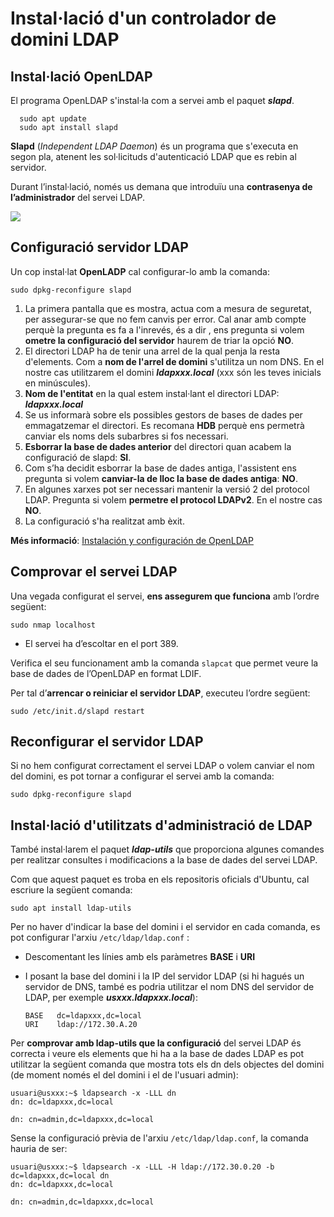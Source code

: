 # Instal·lació d'un controlador de domini LDAP

## Instal·lació OpenLDAP

El programa OpenLDAP s'instal·la com a servei amb el paquet _**slapd**_.

```text
  sudo apt update
  sudo apt install slapd
```

**Slapd** \(_Independent LDAP Daemon_\) és un programa que s'executa en segon pla, atenent les sol·licituds d'autenticació LDAP que es rebin al servidor.

Durant l’instal·lació, només us demana que introduïu una **contrasenya de l’administrador** del servei LDAP.

![](https://github.com/ldediegom/gitbook-sox/tree/da301902aefdc6f0c12f6016f9e43f8cf24607bf/.gitbook/assets/slapd_instalacio.png)

## Configuració servidor LDAP

Un cop instal·lat **OpenLADP** cal configurar-lo amb la comanda:

`sudo dpkg-reconfigure slapd`

1. La primera pantalla que es mostra, actua com a mesura de seguretat, per assegurar-se que no fem canvis per error. Cal anar amb compte perquè la pregunta es fa a l'inrevés, és a dir , ens pregunta si volem **ometre la configuració del servidor** haurem de triar la opció **NO**.
2. El directori LDAP ha de tenir una arrel de la qual penja la resta d'elements. Com a **nom de l'arrel de domini** s'utilitza un nom DNS. En el nostre cas utilitzarem el domini _**ldapxxx.local**_ \(xxx són les teves inicials en minúscules\).
3. **Nom de l'entitat** en la qual estem instal·lant el directori LDAP: _**ldapxxx.local**_
4. Se us informarà sobre els possibles gestors de bases de dades per emmagatzemar el directori. Es recomana **HDB** perquè ens permetrà canviar els noms dels subarbres si fos necessari.
5. **Esborrar la base de dades anterior** del directori quan acabem la configuració de slapd: **SI**.
6. Com s’ha decidit esborrar la base de dades antiga, l'assistent ens pregunta si volem **canviar-la de lloc la base de dades antiga**: **NO**.
7. En algunes xarxes pot ser necessari mantenir la versió 2 del protocol LDAP. Pregunta si volem **permetre el protocol LDAPv2**. En el nostre cas **NO**.
8. La configuració s'ha realitzat amb èxit.

**Més informació**: [Instalación y configuración de OpenLDAP](http://www.ite.educacion.es/formacion/materiales/85/cd/linux/m6/instalacin_y_configuracin_de_openldap.html)

## Comprovar el servei LDAP

Una vegada configurat el servei, **ens assegurem que funciona** amb l’ordre següent:

`sudo nmap localhost`

* El servei ha d’escoltar en el port 389.

Verifica el seu funcionament amb la comanda `slapcat` que permet veure la base de dades de l’OpenLDAP en format LDIF.

Per tal d’**arrencar o reiniciar el servidor LDAP**, executeu l’ordre següent:

`sudo /etc/init.d/slapd restart`

## Reconfigurar el servidor LDAP

Si no hem configurat correctament el servei LDAP o volem canviar el nom del domini, es pot tornar a configurar el servei amb la comanda:

`sudo dpkg-reconfigure slapd`

## Instal·lació d'utilitzats d'administració de LDAP

També instal·larem el paquet _**ldap-utils**_ que proporciona algunes comandes per realitzar consultes i modificacions a la base de dades del servei LDAP.

Com que aquest paquet es troba en els repositoris oficials d'Ubuntu, cal escriure la següent comanda:

`sudo apt install ldap-utils`

Per no haver d'indicar la base del domini i el servidor en cada comanda, es pot configurar l'arxiu `/etc/ldap/ldap.conf` :

* Descomentant les línies amb els paràmetres **BASE** i **URI**
* I posant la base del domini i la IP del servidor LDAP \(si hi hagués un servidor de DNS, també es podria utilitzar el nom DNS del servidor de LDAP, per exemple _**usxxx.ldapxxx.local**_\):

  ```text
  BASE   dc=ldapxxx,dc=local
  URI    ldap://172.30.A.20
  ```

Per **comprovar amb ldap-utils que la configuració** del servei LDAP és correcta i veure els elements que hi ha a la base de dades LDAP es pot utilitzar la següent comanda que mostra tots els dn dels objectes del domini \(de moment només el del domini i el de l'usuari admin\):

```text
usuari@usxxx:~$ ldapsearch -x -LLL dn
dn: dc=ldapxxx,dc=local

dn: cn=admin,dc=ldapxxx,dc=local
```

Sense la configuració prèvia de l'arxiu `/etc/ldap/ldap.conf`, la comanda hauria de ser:

```text
usuari@usxxx:~$ ldapsearch -x -LLL -H ldap://172.30.0.20 -b dc=ldapxxx,dc=local dn
dn: dc=ldapxxx,dc=local

dn: cn=admin,dc=ldapxxx,dc=local
```

